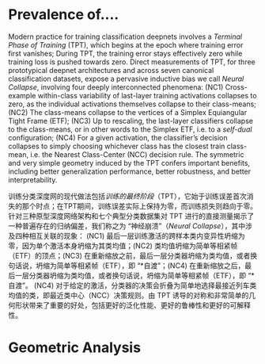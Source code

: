 # Prevalence of....





Modern practice for training classification deepnets involves a *Terminal Phase of Training* (TPT), which begins at the epoch where training error first vanishes; During TPT, the training error stays effectively zero while training loss is pushed towards zero. Direct measurements of TPT, for three prototypical deepnet architectures and across seven canonical classification datasets, expose a pervasive inductive bias we call *Neural Collapse*, involving four deeply interconnected phenomena: (NC1) Cross-example within-class variability of last-layer training activations collapses to zero, as the individual activations themselves collapse to their class-means; (NC2) The class-means collapse to the vertices of a Simplex Equiangular Tight Frame (ETF); (NC3) Up to rescaling, the last-layer classifiers collapse to the class-means, or in other words to the Simplex ETF, i.e. to a *self-dual* configuration; (NC4) For a given activation, the classifier’s decision collapses to simply choosing whichever class has the closest train class-mean, i.e. the Nearest Class-Center (NCC) decision rule. The symmetric and very simple geometry induced by the TPT confers important benefits, including better generalization performance, better robustness, and better interpretability.

训练分类深度网的现代做法包括*训练的最终阶段*（TPT），它始于训练误差首次消失的那个时点；在TPT期间，训练误差实际上保持为零，而训练损失则趋向于零。针对三种原型深度网络架构和七个典型分类数据集对 TPT 进行的直接测量揭示了一种普遍存在的归纳偏差，我们称之为 “神经崩溃”（*Neural Collapse*），其中涉及四种相互关联的现象： (NC1) 最后一层训练激活的跨样本类内变异性坍缩为零，因为单个激活本身坍缩为其类均值；(NC2) 类均值坍缩为简单等相紧帧（ETF）的顶点；(NC3) 在重新缩放之前，最后一层分类器坍缩为类均值，或者换句话说，坍缩为简单等相紧帧（ETF），即 “*自渡”；(NC4) 在重新缩放之后，最后一层分类器坍缩为类均值，或者换句话说，坍缩为简单等相紧帧（ETF），即 “*自渡”。 (NC4) 对于给定的激活，分类器的决策会折叠为简单地选择最接近列车类均值的类，即最近类中心（NCC）决策规则。由 TPT 诱导的对称和非常简单的几何形状带来了重要的好处，包括更好的泛化性能、更好的鲁棒性和更好的可解释性。















# Geometric Analysis

















